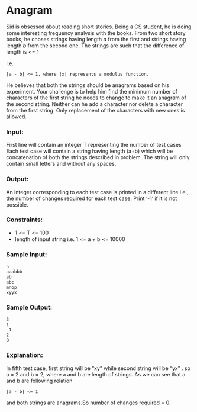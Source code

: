 Anagram
=======

Sid is obsessed about reading short stories. Being a CS student, he is doing some interesting frequency analysis with the books. From two short story books, he choses strings having length *a* from the first and strings having length *b* from the second one. The strings are such that the difference of length is <= 1

i.e.

    |a - b| <= 1, where |x| represents a modulus function.

He believes that both the strings should be anagrams based on his experiment. Your challenge is to help him find the minimum number of characters of the first string he needs to change to make it an anagram of the second string. Neither can he add a character nor delete a character from the first string. Only replacement of the characters with new ones is allowed.

### Input:

First line will contain an integer T representing the number of test cases Each test case will contain a string having length (a+b) which will be concatenation of both the strings described in problem. The string will only contain small letters and without any spaces.

### Output:

An integer corresponding to each test case is printed in a different line i.e., the number of changes required for each test case. Print ‘-1’ if it is not possible.

### Constraints:

* 1 <= T <= 100
* length of input string i.e. 1 <= a + b <= 10000

### Sample Input:

    5
    aaabbb
    ab
    abc
    mnop
    xyyx

### Sample Output:

    3
    1
    -1
    2
    0

### Explanation:

In fifth test case, first string will be “xy” while second string will be “yx” . so a = 2 and b = 2, where a and b are length of strings. As we can see that a and b are following relation

    |a - b| <= 1

and both strings are anagrams.So number of changes required = 0.
